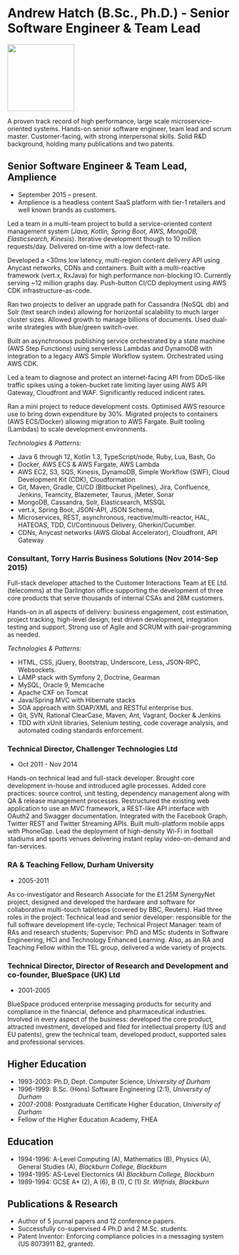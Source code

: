 # Andrew Hatch (B.Sc., Ph.D.) - Senior Software Engineer & Team Lead

<img src="https://chart.apis.google.com/chart?cht=tx&chl=call(me)%20=%20{%2b44\left{{{7949}\over{418199}}\right}}&chs=150" width="150">

A proven track record of high performance, large scale microservice-oriented systems. Hands-on senior software engineer, team lead and scrum master. Customer-facing, with strong interpersonal skills. Solid R&D background, holding many publications and two patents.

## Senior Software Engineer & Team Lead, Amplience

* September 2015 – present.
* Amplience is a headless content SaaS platform with tier-1
retailers and well known brands as customers.

Led a team in a multi-team project to build a service-oriented
content management system (_Java, Kotlin, Spring Boot, AWS, MongoDB,
Elasticsearch, Kinesis_).
Iterative development though to 10 million requests/day.
Delivered on-time with a low defect-rate.

Developed a <30ms low latency, multi-region content
delivery API using Anycast networks, CDNs and containers. Built
with a multi-reactive framework (vert.x, RxJava) for
high performance non-blocking IO. Currently serving
~12 million graphs day. Push-button CI/CD deployment using
AWS CDK infrastructure-as-code.

Ran two projects to deliver an upgrade path
for Cassandra (NoSQL db) and Solr (text search index) allowing
for horizontal scalability to much larger cluster sizes. Allowed
growth to manage billions of documents. Used dual-write strategies
with blue/green switch-over.

Built an asynchronous publishing service orchestrated by
a state machine (AWS Step Functions) using serverless Lambdas and
DynamoDB with integration to a legacy AWS Simple Workflow system.
Orchestrated using AWS CDK.

Led a team to diagnose and protect an internet-facing API from
DDoS-like traffic spikes using a token-bucket rate limiting
layer using AWS API Gateway, Cloudfront and WAF.
Significantly reduced indicent rates.

Ran a mini project to reduce development costs. Optimised
AWS resource use to bring down expenditure by 30%.
Migrated projects to containers (AWS ECS/Docker) allowing
migration to AWS Fargate. Built tooling (Lambdas) to scale development environments.

_Technologies & Patterns:_

* Java 6 through 12, Kotlin 1.3, TypeScript/node, Ruby, Lua, Bash, Go
* Docker, AWS ECS & AWS Fargate, AWS Lambda
* AWS EC2, S3, SQS, Kinesis, DynamoDB, Simple Workflow (SWF), Cloud Development Kit (CDK), Cloudformation
* Git, Maven, Gradle, CI/CD (Bitbucket Pipelines), Jira, Confluence, Jenkins, Teamcity, Blazemeter, Taurus, jMeter, Sonar
* MongoDB, Cassandra, Solr, Elasticsearch, MSSQL
* vert.x, Spring Boot, JSON-API, JSON Schema,
* Microservices, REST, asynchronous, reactive/multi-reactor, HAL, HATEOAS, TDD, CI/Continuous Delivery, Gherkin/Cucumber.
* CDNs, Anycast networks (AWS Global Accelerator), Cloudfront, API Gateway

### Consultant, Torry Harris Business Solutions (Nov 2014-Sep 2015)

Full-stack developer attached to the Customer Interactions Team at EE Ltd. (telecomms) at the Darlington office supporting the development of three core products that serve thousands of internal CSAs and 28M customers.

Hands-on in all aspects of delivery: business engagement, cost estimation, project tracking, high-level design, test driven development, integration testing and support. Strong use of Agile and SCRUM with pair-programming as needed.

_Technologies & Patterns:_

* HTML, CSS, jQuery, Bootstrap, Underscore, Less, JSON-RPC, Websockets.
* LAMP stack with Symfony 2, Doctrine, Gearman
* MySQL, Oracle 9, Memcache
* Apache CXF on Tomcat
* Java/Spring MVC with Hibernate stacks
* SOA approach with SOAP/XML and RESTful enterprise bus.
* Git, SVN, Rational ClearCase, Maven, Ant, Vagrant, Docker & Jenkins
* TDD with xUnit libraries, Selenium testing, code coverage analysis, and automated coding standards enforcement.

### Technical Director, Challenger Technologies Ltd

* Oct 2011 - Nov 2014

Hands-on technical lead and full-stack developer. Brought core development in-house and introduced agile processes. Added core practices: source control, unit testing, dependency management along with QA & release management processes. Restructured the existing web application to use an MVC framework, a REST-like API interface with OAuth2 and Swagger documentation. Integrated with the Facebook Graph, Twitter REST and Twitter Streaming APIs. Built multi-platform mobile apps with PhoneGap. Lead the deployment of high-density Wi-Fi in football stadiums and sports venues delivering instant replay video-on-demand and fan-services.

### RA & Teaching Fellow, Durham University

* 2005-2011

As co-investigator and Research Associate for the £1.25M SynergyNet project, designed and developed the hardware and software for collaborative multi-touch tabletops (covered by BBC, Reuters). Had three roles in the project: Technical lead and senior developer: responsible for the full software development life-cycle; Technical Project Manager: team of RAs and research students; Supervisor: PhD and MSc students in Software Engineering, HCI and Technology Enhanced Learning. Also, as an RA and Teaching Fellow within the TEL group, delivered a wide variety of projects.

### Technical Director, Director of Research and Development and co-founder, BlueSpace (UK) Ltd

* 2001-2005

BlueSpace produced enterprise messaging products for security and compliance in the financial, defence and pharmaceutical industries.  Involved in every aspect of the business: developed the core product, attracted investment, developed and filed for intellectual property (US and EU patents), grew the technical team, developed product, supported sales and professional services.

## Higher Education

* 1993-2003: Ph.D, Dept. Computer Science, _University of Durham_
* 1996-1999: B.Sc. (Hons) Software Engineering (2:1), _University of Durham_
* 2007-2008: Postgraduate Certificate Higher Education, _University of Durham_
* Fellow of the Higher Education Academy, FHEA

## Education

* 1994-1996: A-Level Computing (A), Mathematics (B), Physics (A), General Studies (A), _Blackburn College, Blackburn_
* 1994-1995: AS-Level Electornics (A) _Blackburn College, Blackburn_
* 1989-1994: GCSE A* (2), A (6), B (1), C (1) _St. Wilfrids, Blackburn_

## Publications & Research

* Author of 5 journal papers and 12 conference papers.
* Successfully co-supervised 4 Ph.D and 2 M.Sc. students.
* Patent Inventor: Enforcing compliance policies in a messaging system (US 8073911 B2, granted).

